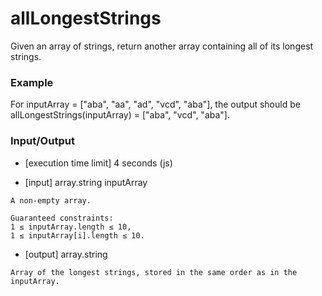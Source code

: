 
# allLongestStrings

Given an array of strings, return another array containing all of its longest strings.

### Example


For inputArray = ["aba", "aa", "ad", "vcd", "aba"], the output should be
allLongestStrings(inputArray) = ["aba", "vcd", "aba"].


### Input/Output

   * [execution time limit] 4 seconds (js)

   * [input] array.string inputArray

    A non-empty array.

    Guaranteed constraints:
    1 ≤ inputArray.length ≤ 10,
    1 ≤ inputArray[i].length ≤ 10.

   * [output] array.string

    Array of the longest strings, stored in the same order as in the inputArray.





